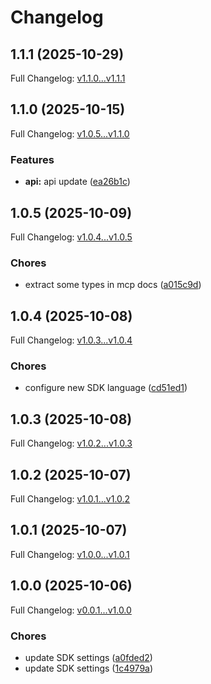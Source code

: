 # Changelog

## 1.1.1 (2025-10-29)

Full Changelog: [v1.1.0...v1.1.1](https://github.com/crawler-dot-dev/api-sdk-javascript/compare/v1.1.0...v1.1.1)

## 1.1.0 (2025-10-15)

Full Changelog: [v1.0.5...v1.1.0](https://github.com/crawler-dot-dev/api-sdk-javascript/compare/v1.0.5...v1.1.0)

### Features

* **api:** api update ([ea26b1c](https://github.com/crawler-dot-dev/api-sdk-javascript/commit/ea26b1c861eac41bd6c233e7d5de62df6d3a464c))

## 1.0.5 (2025-10-09)

Full Changelog: [v1.0.4...v1.0.5](https://github.com/crawler-dot-dev/api-sdk-javascript/compare/v1.0.4...v1.0.5)

### Chores

* extract some types in mcp docs ([a015c9d](https://github.com/crawler-dot-dev/api-sdk-javascript/commit/a015c9de1ec067c8356b966812a94ba938ac7586))

## 1.0.4 (2025-10-08)

Full Changelog: [v1.0.3...v1.0.4](https://github.com/crawler-dot-dev/api-sdk-javascript/compare/v1.0.3...v1.0.4)

### Chores

* configure new SDK language ([cd51ed1](https://github.com/crawler-dot-dev/api-sdk-javascript/commit/cd51ed1c552abf7c9ee8a8ff826ca5da48d8614b))

## 1.0.3 (2025-10-08)

Full Changelog: [v1.0.2...v1.0.3](https://github.com/crawler-dot-dev/api-sdk-javascript/compare/v1.0.2...v1.0.3)

## 1.0.2 (2025-10-07)

Full Changelog: [v1.0.1...v1.0.2](https://github.com/crawler-dot-dev/api-sdk-javascript/compare/v1.0.1...v1.0.2)

## 1.0.1 (2025-10-07)

Full Changelog: [v1.0.0...v1.0.1](https://github.com/crawler-dot-dev/api-sdk-javascript/compare/v1.0.0...v1.0.1)

## 1.0.0 (2025-10-06)

Full Changelog: [v0.0.1...v1.0.0](https://github.com/crawler-dot-dev/api-sdk-javascript/compare/v0.0.1...v1.0.0)

### Chores

* update SDK settings ([a0fded2](https://github.com/crawler-dot-dev/api-sdk-javascript/commit/a0fded24e8b071fb71083bb0d86781fe836db4d6))
* update SDK settings ([1c4979a](https://github.com/crawler-dot-dev/api-sdk-javascript/commit/1c4979a4ef3c29aa08c07bd2af4b0035ff1c1c6a))
